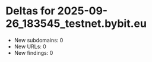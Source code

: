 # Deltas for 2025-09-26_183545_testnet.bybit.eu
- New subdomains: 0
- New URLs: 0
- New findings: 0
